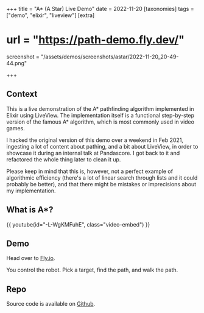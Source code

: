 +++
title = "A* (A Star) Live Demo"
date = 2022-11-20
[taxonomies]
tags = ["demo", "elixir", "liveview"]
[extra]
# url = "https://path-demo.fly.dev/"
screenshot = "/assets/demos/screenshots/astar/2022-11-20_20-49-44.png"

+++

## Context
This is a live demonstration of the A* pathfinding algorithm implemented in Elixir using LiveView. The implementation itself is a functional step-by-step version of the famous A* algorithm, which is most commonly used in video games.

I hacked the original version of this demo over a weekend in Feb 2021, ingesting a lot of content about pathing, and a bit about LiveView, in order to showcase it during an internal talk at Pandascore. I got back to it and refactored the whole thing later to clean it up.

Please keep in mind that this is, however, not a perfect example of algorithmic efficiency (there's a lot of linear search through lists and it could probably be better), and that there might be mistakes or imprecisions about my implementation.

## What is A*?
{{ youtube(id="-L-WgKMFuhE", class="video-embed") }}

## Demo
Head over to [Fly.io](https://path-demo.fly.dev).

You control the robot. Pick a target, find the path, and walk the path.

## Repo
Source code is available on [Github](https://github.com/mbuffa/elixir-pathfinding-demo).
